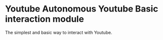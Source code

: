 # Youtube Autonomous Youtube Basic interaction module

The simplest and basic way to interact with Youtube.